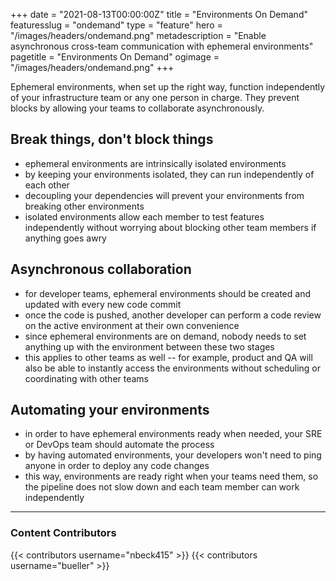 +++
date = "2021-08-13T00:00:00Z"
title = "Environments On Demand"
featuresslug = "ondemand"
type = "feature"
hero = "/images/headers/ondemand.png"
metadescription = "Enable asynchronous cross-team communication with ephemeral environments"
pagetitle = "Environments On Demand"
ogimage = "/images/headers/ondemand.png"
+++

Ephemeral environments, when set up the right way, function independently of your infrastructure team or any one person in charge. They prevent blocks by allowing your teams to collaborate asynchronously.


## Break things, don't block things
- ephemeral environments are intrinsically isolated environments
- by keeping your environments isolated, they can run independently of each other
- decoupling your dependencies will prevent your environments from breaking other environments
- isolated environments allow each member to test features independently without worrying about blocking other team members if anything goes awry


## Asynchronous collaboration
- for developer teams, ephemeral environments should be created and updated with every new code commit
- once the code is pushed, another developer can perform a code review on the active environment at their own convenience
- since ephemeral environments are on demand, nobody needs to set anything up with the environment between these two stages
- this applies to other teams as well -- for example, product and QA will also be able to instantly access the environments without scheduling or coordinating with other teams



## Automating your environments
- in order to have ephemeral environments ready when needed, your SRE or DevOps team should automate the process
- by having automated environments, your developers won't need to ping anyone in order to deploy any code changes
- this way, environments are ready right when your teams need them, so the pipeline does not slow down and each team member can work independently





----
### Content Contributors

{{< contributors username="nbeck415" >}}
{{< contributors username="bueller" >}}
